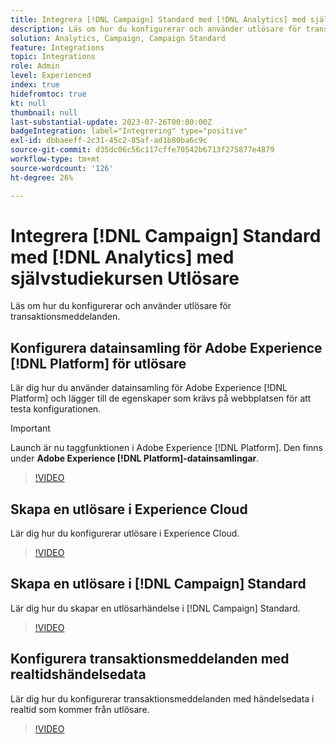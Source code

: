 ```yaml
---
title: Integrera [!DNL Campaign] Standard med [!DNL Analytics] med självstudiekursen Utlösare
description: Läs om hur du konfigurerar och använder utlösare för transaktionsmeddelanden.
solution: Analytics, Campaign, Campaign Standard
feature: Integrations
topic: Integrations
role: Admin
level: Experienced
index: true
hidefromtoc: true
kt: null
thumbnail: null
last-substantial-update: 2023-07-26T00:00:00Z
badgeIntegration: label="Integrering" type="positive"
exl-id: dbbaeeff-2c31-45c2-85af-ad1b80ba6c9c
source-git-commit: d35dc06c56c117cffe70542b6713f275877e4879
workflow-type: tm+mt
source-wordcount: '126'
ht-degree: 26%

---
```


# Integrera [!DNL Campaign] Standard med [!DNL Analytics] med självstudiekursen Utlösare

Läs om hur du konfigurerar och använder utlösare för transaktionsmeddelanden.

## Konfigurera datainsamling för Adobe Experience [!DNL Platform] för utlösare

Lär dig hur du använder datainsamling för Adobe Experience [!DNL Platform] och lägger till de egenskaper som krävs på webbplatsen för att testa konfigurationen.

>[!IMPORTANT]
>
> Launch är nu taggfunktionen i Adobe Experience [!DNL Platform]. Den finns under **Adobe Experience [!DNL Platform]-datainsamlingar**.

>[!VIDEO](https://video.tv.adobe.com/v/3454020?quality=12&learn=on&captions=swe)

## Skapa en utlösare i Experience Cloud

Lär dig hur du konfigurerar utlösare i Experience Cloud.

>[!VIDEO](https://video.tv.adobe.com/v/3446142?quality=12&learn=on&captions=swe)

## Skapa en utlösare i [!DNL Campaign] Standard

Lär dig hur du skapar en utlösarhändelse i [!DNL Campaign] Standard.

>[!VIDEO](https://video.tv.adobe.com/v/3446413?quality=12&learn=on&captions=swe)

## Konfigurera transaktionsmeddelanden med realtidshändelsedata

Lär dig hur du konfigurerar transaktionsmeddelanden med händelsedata i realtid som kommer från utlösare.

>[!VIDEO](https://video.tv.adobe.com/v/3450206?quality=12&learn=on&captions=swe)

